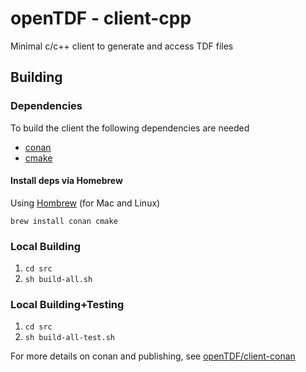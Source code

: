 # openTDF - client-cpp
Minimal c/c++ client to generate and access TDF files

## Building

### Dependencies

To build the client the following dependencies are needed

- [conan](https://conan.io)
- [cmake](https://cmake.org)

#### Install deps via Homebrew

Using [Hombrew](https://brew.sh) (for Mac and Linux)

```
brew install conan cmake
```

### Local Building

1. `cd src`
1. `sh build-all.sh`

### Local Building+Testing

1. `cd src`
1. `sh build-all-test.sh`

For more details on conan and publishing, see [openTDF/client-conan](https://github.com/opentdf/client-conan)
